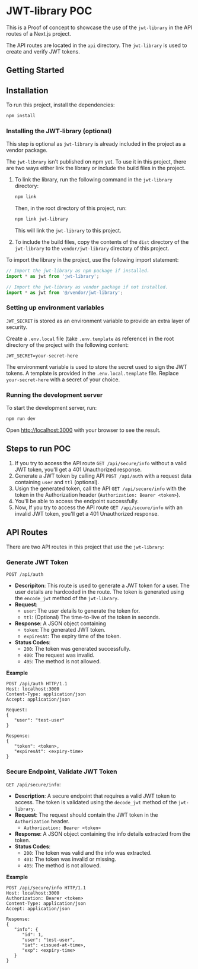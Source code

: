 # JWT-library POC

This is a Proof of concept to showcase the use of the `jwt-library` in the API routes of a Next.js project.

The API routes are located in the `api` directory. The `jwt-library` is used to create and verify JWT tokens.

## Getting Started

## Installation

To run this project, install the dependencies:

```bash
npm install
```

### Installing the JWT-library (optional)

This step is optional as `jwt-library` is already included in the project as a vendor package.

The `jwt-library` isn't published on npm yet. To use it in this project, there are two ways either link the library or include the build files in the project.

1. To link the library, run the following command in the `jwt-library` directory:

   ```bash
   npm link
   ```

   Then, in the root directory of this project, run:

   ```bash
   npm link jwt-library
   ```

   This will link the `jwt-library` to this project.

2. To include the build files, copy the contents of the `dist` directory of the `jwt-library` to the `vendor/jwt-library` directory of this project.

To import the library in the project, use the following import statement:

```js
// Import the jwt-library as npm package if installed.
import * as jwt from 'jwt-library';

// Import the jwt-library as vendor package if not installed.
import * as jwt from '@/vendor/jwt-library';
```

### Setting up environment variables

`JWT_SECRET` is stored as an environment variable to provide an extra layer of security.

Create a `.env.local` file (take `.env.template` as reference) in the root directory of the project with the following content:

```env
JWT_SECRET=your-secret-here
```

The environment variable is used to store the secret used to sign the JWT tokens. A template is provided in the `.env.local.template` file. Replace `your-secret-here` with a secret of your choice.

### Running the development server

To start the development server, run:

```bash
npm run dev
```

Open [http://localhost:3000](http://localhost:3000) with your browser to see the result.

## Steps to run POC

1. If you try to access the API route `GET /api/secure/info` without a valid JWT token, you'll get a 401 Unauthorized response.
2. Generate a JWT token by calling API `POST /api/auth` with a request data containing `user` and `ttl` (optional).
3. Usign the generated token, call the API `GET /api/secure/info` with the token in the Authorization header (`Authorization: Bearer <token>`).
4. You'll be able to access the endpoint successfully.
5. Now, If you try to access the API route `GET /api/secure/info` with an invalid JWT token, you'll get a 401 Unauthorized response.

## API Routes

There are two API routes in this project that use the `jwt-library`:

### Generate JWT Token

`POST /api/auth`

- **Descripiton**: This route is used to generate a JWT token for a user. The user details are hardcoded in the route. The token is generated using the `encode_jwt` method of the `jwt-library`.
- **Request**:
  - `user`: The user details to generate the token for.
  - `ttl`: (Optional) The time-to-live of the token in seconds.
- **Response**: A JSON object containing
  - `token`: The generated JWT token.
  - `expiresAt`: The expiry time of the token.
- **Status Codes**:
  - `200`: The token was generated successfully.
  - `400`: The request was invalid.
  - `405`: The method is not allowed.

**Example**

```http
POST /api/auth HTTP/1.1
Host: localhost:3000
Content-Type: application/json
Accept: application/json

Request:
{
   "user": "test-user"
}

Response:
{
   "token": <token>,
   "expiresAt": <expiry-time>
}
```

### Secure Endpoint, Validate JWT Token

`GET /api/secure/info`:

- **Description**: A secure endpoint that requires a valid JWT token to access. The token is validated using the `decode_jwt` method of the `jwt-library`.
- **Request**: The request should contain the JWT token in the `Authorization` header.
  - `Authorization: Bearer <token>`
- **Response**: A JSON object containing the info details extracted from the token.
- **Status Codes**:
  - `200`: The token was valid and the info was extracted.
  - `401`: The token was invalid or missing.
  - `405`: The method is not allowed.

**Example**

```http
POST /api/secure/info HTTP/1.1
Host: localhost:3000
Authorization: Bearer <token>
Content-Type: application/json
Accept: application/json

Response:
{
   "info": {
      "id": 1,
      "user": "test-user",
      "iat": <issued-at-time>,
      "exp": <expiry-time>
   }
}
```
